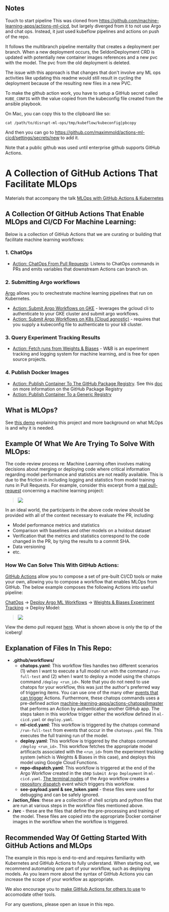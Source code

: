 ## Notes
Touch to start pipeline
This was cloned from https://github.com/machine-learning-apps/actions-ml-cicd, but largely diverged
from it to not use Argo and chat ops. Instead, it just used kubeflow pipelines and actions on push of the repo.

It follows the multibranch pipeline mentality that creates a deployment per branch. When a new deployment
occurs, the SeldonDeployment CRD is updated with potentially new container images references and a new
pvc with the model. The pvc from the old deployment is deleted.

The issue with this approach is that changes that don't involve any ML ops activities like updating this
readme would still result in cycling the deployment because of the resulting new files in a new PVC.

To make the github action work, you have to setup a GitHub secret called `KUBE_CONFIG` with the value copied
from the kubeconfig file created from the ansible playbook. 

On Mac, you can copy this to the clipboard like so:
```
cat /path/to/disrupt-ml-ops/tmp/kubeflow/kubeconfig|pbcopy
```

And then you can go to https://github.com/maximmold/actions-ml-cicd/settings/secrets/new to add it.

Note that a public github was used until enterprise github supports GitHub Actions.

# A Collection of GitHub Actions That Facilitate MLOps

Materials that accompany the talk [MLOps with GitHub Actions & Kubernetes](https://youtu.be/Ll50l3fsoYs)

## A Collection Of GitHub Actions That Enable MLOps and CI/CD For Machine Learning:

Below is a collection of GitHub Actions that we are curating or building that facilitate machine learning workflows:

### 1. ChatOps
   - [Action: ChatOps From Pull Requests](https://github.com/marketplace/actions/chatops-for-pull-requests): Listens to ChatOps commands in PRs and emits variables that downstream Actions can branch on.


### 2. Submitting Argo workflows
[Argo](https://argoproj.github.io/) allows you to orechestrate machine learning pipelines that run on Kubernetes.

  - [Action: Submit Argo Workflows on GKE](https://github.com/marketplace/actions/submit-argo-workflows-to-gke) - leverages the gcloud cli to authenticate to your GKE cluster and submit argo workflows.
  - [Action: Submit Argo Workflows on K8s (Cloud agnostic)](https://github.com/marketplace/actions/submit-argo-workflows-from-github) - requires that you supply a kubeconfig file to authenticate to your k8 cluster.

### 3. Query Experiment Tracking Results
  - [Action: Fetch runs from Weights & Biases](https://github.com/marketplace/actions/get-runs-from-weights-biases) - W&B is an experiment tracking and logging system for machine learning, and is free for open source projects.

### 4. Publish Docker Images
  - [Action: Publish Container To The GitHub Package Registry](https://github.com/marketplace/actions/publish-docker-images-to-gpr).  See this [doc](https://github.com/features/package-registry) on more information on the GitHub Package Registry
  - [Action: Publish Container To a Generic Registry](https://github.com/marketplace/actions/publish-docker)

## What is MLOps?  

See [this demo](https://youtu.be/Ll50l3fsoYs) explaining this project and more background on what MLOps is and why it is needed.


## Example Of What We Are Trying To Solve With MLOps:

The code-review process re: Machine Learning often involves making decisions about merging or deploying code where critical information regarding model performance and statistics are not readily available.  This is due to the friction in including logging and statistics from model training runs in Pull Requests.  For example, consider this excerpt from a [real pull-request](https://github.com/kubeflow/code-intelligence/pull/54) concerning a machine learning project:

>![](images/pr.png)

In an ideal world, the participants in the above code review should be provided with all of the context necessary to evaluate the PR, including:

- Model performance metrics and statistics
- Comparison with baselines and other models on a holdout dataset
- Verification that the metrics and statistics correspond to the code changed in the PR, by tying the results to a commit SHA.
- Data versioning
- etc.

### How We Can Solve This With GitHub Actions:

[GitHub Actions](https://github.com/features/actions) allow you to compose a set of pre-built CI/CD tools or make your own, allowing you to compose a workflow that enables MLOps from GitHub.  The below example composes the following Actions into useful pipeline:

 [ChatOps](https://github.com/marketplace/actions/chatops-via-pr-labels) &rightarrow; [Deploy Argo ML Workflows](https://github.com/machine-learning-apps/gke-argo) &rightarrow;  [Weights & Biases Experiment Tracking](https://github.com/machine-learning-apps/wandb-action) -> Deploy Model:

>![](images/mlops.png)

View the demo pull request [here](https://github.com/machine-learning-apps/actions-ml-cicd/pull/34).  What is shown above is only the tip of the iceberg! 


## Explanation of Files In This Repo:

- **.github/workflows/**
   - **chatops.yaml**:  This workflow files handles two different scenarios (1) when I want to execute a full model run with the command `/run-full-test` and (2) when I want to deploy a model using the chatops command `/deploy <run_id>`.  Note that you do not need to use chatops for your workflow, this was just the author's preferred way of triggering items.  You can use one of the many other [events that can trigger](https://help.github.com/en/actions/automating-your-workflow-with-github-actions/events-that-trigger-workflows) Actions.  Furthermore, these chatops commands uses a pre-defined action [machine-learning-apps/actions-chatops@master](https://github.com/marketplace/actions/chatops-for-pull-requests) that performs an Action by authenticating another GitHub app. The steps taken in this workfow trigger either the workflow defined in `ml-cicd.yaml` or `deploy.yaml`.
   - **ml-cicd.yaml**:  This workflow is triggered by the chatops command `/run-full-test` from events that occur in the `chatoops.yaml` file. This executes the full training run of the model.
   - **deploy.yaml**: This workflow is triggered by the chatops command `/deploy <run_id>`. This workflow fetches the appropriate model artificacts associated with the `<run_id>` from the experiment tracking system (which is Weights & Biases in this case), and deploys this model using Google Cloud Functions.
   - **repo-dispatch.yaml**:  This workflow is triggered at the end of the Argo Workflow created in the step `Submit Argo Deployment` in `ml-cicd.yaml`.  [The terminal nodes](https://github.com/machine-learning-apps/actions-ml-cicd/blob/master/argo/workflow.yaml#L91-L162) of the Argo workflow creates a [repository dispatch](https://help.github.com/en/actions/automating-your-workflow-with-github-actions/events-that-trigger-workflows#external-events-repository_dispatch) event which triggers this workflow.  
   - **see-payload.yaml & see_token.yaml** - these files were used for debugging and can be safely ignored.  
- **/action_files**: these are a collection of shell scripts and python files that are run at various steps in the workflow files mentioned above.  
- **/src** - these are the files that define the pre-processing and training of the model.  These files are copied into the appropriate Docker container images in the workflow when the workflow is triggered.

## Recommended Way Of Getting Started With GitHub Actions and MLOps

The example in this repo is end-to-end and requires familiarity with Kubernetes and GitHub Actions to fully understand.  When starting out, we recommend automating one part of your workflow, such as deploying models.  As you learn more about the syntax of GitHub Actions you can increase the scope of your workflow as appropriate.  

We also encourage you to [make GitHub Actions for others to use](https://help.github.com/en/actions/automating-your-workflow-with-github-actions/publishing-actions-in-github-marketplace) to accomodate other tools. 

For any questions, please open an issue in this repo. 
